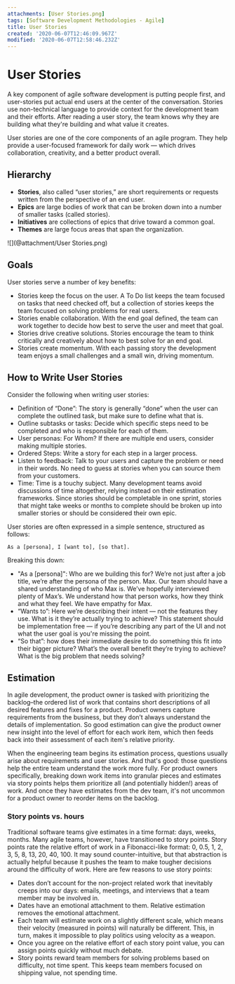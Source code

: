 ```yaml
---
attachments: [User Stories.png]
tags: [Software Development Methodologies - Agile]
title: User Stories
created: '2020-06-07T12:46:09.967Z'
modified: '2020-06-07T12:58:46.232Z'
---
```


# User Stories

A key component of agile software development is putting people first, and user-stories put actual end users at the center of the conversation. Stories use non-technical language to provide context for the development team and their efforts. After reading a user story, the team knows why they are building what they're building and what value it creates. 

User stories are one of the core components of an agile program. They help provide a user-focused framework for daily work — which drives collaboration, creativity, and a better product overall.

## Hierarchy

- **Stories**, also called “user stories,” are short requirements or requests written from the perspective of an end user.
- **Epics** are large bodies of work that can be broken down into a number of smaller tasks (called stories).
- **Initiatives** are collections of epics that drive toward a common goal.
- **Themes** are large focus areas that span the organization.

![](@attachment/User Stories.png)

## Goals

User stories serve a number of key benefits:

- Stories keep the focus on the user. A To Do list keeps the team focused on tasks that need checked off, but a collection of stories keeps the team focused on solving problems for real users.
- Stories enable collaboration. With the end goal defined, the team can work together to decide how best to serve the user and meet that goal.
- Stories drive creative solutions. Stories encourage the team to think critically and creatively about how to best solve for an end goal.   
- Stories create momentum. With each passing story the development team enjoys a small challenges and a small win, driving momentum.  


## How to Write User Stories

Consider the following when writing user stories:

- Definition of “Done”: The story is generally “done” when the user can complete the outlined task, but make sure to define what that is.
- Outline subtasks or tasks: Decide which specific steps need to be completed and who is responsible for each of them.
- User personas: For Whom? If there are multiple end users, consider making multiple stories.
- Ordered Steps: Write a story for each step in a larger process.
- Listen to feedback: Talk to your users and capture the problem or need in their words. No need to guess at stories when you can source them from your customers.
- Time: Time is a touchy subject. Many development teams avoid discussions of time altogether, relying instead on their estimation frameworks. Since stories should be completable in one sprint, stories that might take weeks or months to complete should be broken up into smaller stories or should be considered their own epic.

User stories are often expressed in a simple sentence, structured as follows:

`As a [persona], I [want to], [so that].`

Breaking this down:

- "As a [persona]": Who are we building this for? We’re not just after a job title, we’re after the persona of the person. Max. Our team should have a shared understanding of who Max is. We’ve hopefully interviewed plenty of Max’s. We understand how that person works, how they think and what they feel. We have empathy for Max.
- “Wants to”: Here we’re describing their intent — not the features they use. What is it they’re actually trying to achieve? This statement should be implementation free — if you’re describing any part of the UI and not what the user goal is you're missing the point.
- “So that”: how does their immediate desire to do something this fit into their bigger picture? What’s the overall benefit they’re trying to achieve? What is the big problem that needs solving?

## Estimation

In agile development, the product owner is tasked with prioritizing the backlog–the ordered list of work that contains short descriptions of all desired features and fixes for a product. Product owners capture requirements from the business, but they don’t always understand the details of implementation. So good estimation can give the product owner new insight into the level of effort for each work item, which then feeds back into their assessment of each item's relative priority.

When the engineering team begins its estimation process, questions usually arise about requirements and user stories. And that's good: those questions help the entire team understand the work more fully. For product owners specifically, breaking down work items into granular pieces and estimates via story points helps them prioritize all (and potentially hidden!) areas of work. And once they have estimates from the dev team, it's not uncommon for a product owner to reorder items on the backlog. 

### Story points vs. hours

Traditional software teams give estimates in a time format: days, weeks, months. Many agile teams, however, have transitioned to story points. Story points rate the relative effort of work in a Fibonacci-like format: 0, 0.5, 1, 2, 3, 5, 8, 13, 20, 40, 100. It may sound counter-intuitive, but that abstraction is actually helpful because it pushes the team to make tougher decisions around the difficulty of work. Here are few reasons to use story points:

  - Dates don’t account for the non-project related work that inevitably creeps into our days: emails, meetings, and interviews that a team member may be involved in.
- Dates have an emotional attachment to them. Relative estimation removes the emotional attachment.
- Each team will estimate work on a slightly different scale, which means their velocity (measured in points) will naturally be different. This, in turn, makes it impossible to play politics using velocity as a weapon.
- Once you agree on the relative effort of each story point value, you can assign points quickly without much debate. 
- Story points reward team members for solving problems based on difficulty, not time spent. This keeps team members focused on shipping value, not spending time. 


